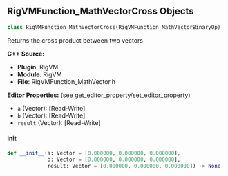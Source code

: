 ## RigVMFunction_MathVectorCross Objects

```python
class RigVMFunction_MathVectorCross(RigVMFunction_MathVectorBinaryOp)
```

Returns the cross product between two vectors

**C++ Source:**

- **Plugin**: RigVM
- **Module**: RigVM
- **File**: RigVMFunction_MathVector.h

**Editor Properties:** (see get_editor_property/set_editor_property)

- ``a`` (Vector):  [Read-Write]
- ``b`` (Vector):  [Read-Write]
- ``result`` (Vector):  [Read-Write]

<a id="unreal.RigVMFunction_MathVectorCross.__init__"></a>

#### __init__

```python
def __init__(a: Vector = [0.000000, 0.000000, 0.000000],
             b: Vector = [0.000000, 0.000000, 0.000000],
             result: Vector = [0.000000, 0.000000, 0.000000]) -> None
```

<a id="unreal.RigUnit_MathVectorCross"></a>